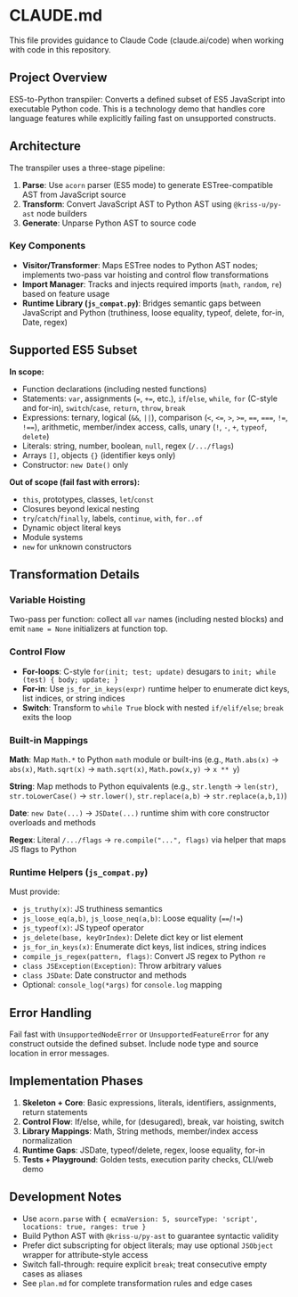 # CLAUDE.md

This file provides guidance to Claude Code (claude.ai/code) when working with code in this repository.

## Project Overview

ES5-to-Python transpiler: Converts a defined subset of ES5 JavaScript into executable Python code. This is a technology demo that handles core language features while explicitly failing fast on unsupported constructs.

## Architecture

The transpiler uses a three-stage pipeline:

1. **Parse**: Use `acorn` parser (ES5 mode) to generate ESTree-compatible AST from JavaScript source
2. **Transform**: Convert JavaScript AST to Python AST using `@kriss-u/py-ast` node builders
3. **Generate**: Unparse Python AST to source code

### Key Components

- **Visitor/Transformer**: Maps ESTree nodes to Python AST nodes; implements two-pass var hoisting and control flow transformations
- **Import Manager**: Tracks and injects required imports (`math`, `random`, `re`) based on feature usage
- **Runtime Library (`js_compat.py`)**: Bridges semantic gaps between JavaScript and Python (truthiness, loose equality, typeof, delete, for-in, Date, regex)

## Supported ES5 Subset

**In scope:**
- Function declarations (including nested functions)
- Statements: `var`, assignments (`=`, `+=`, etc.), `if`/`else`, `while`, `for` (C-style and for-in), `switch`/`case`, `return`, `throw`, `break`
- Expressions: ternary, logical (`&&`, `||`), comparison (`<`, `<=`, `>`, `>=`, `==`, `===`, `!=`, `!==`), arithmetic, member/index access, calls, unary (`!`, `-`, `+`, `typeof`, `delete`)
- Literals: string, number, boolean, `null`, regex (`/.../flags`)
- Arrays `[]`, objects `{}` (identifier keys only)
- Constructor: `new Date()` only

**Out of scope (fail fast with errors):**
- `this`, prototypes, classes, `let`/`const`
- Closures beyond lexical nesting
- `try`/`catch`/`finally`, labels, `continue`, `with`, `for..of`
- Dynamic object literal keys
- Module systems
- `new` for unknown constructors

## Transformation Details

### Variable Hoisting
Two-pass per function: collect all `var` names (including nested blocks) and emit `name = None` initializers at function top.

### Control Flow
- **For-loops**: C-style `for(init; test; update)` desugars to `init; while (test) { body; update; }`
- **For-in**: Use `js_for_in_keys(expr)` runtime helper to enumerate dict keys, list indices, or string indices
- **Switch**: Transform to `while True` block with nested `if/elif/else`; `break` exits the loop

### Built-in Mappings

**Math**: Map `Math.*` to Python `math` module or built-ins (e.g., `Math.abs(x)` → `abs(x)`, `Math.sqrt(x)` → `math.sqrt(x)`, `Math.pow(x,y)` → `x ** y`)

**String**: Map methods to Python equivalents (e.g., `str.length` → `len(str)`, `str.toLowerCase()` → `str.lower()`, `str.replace(a,b)` → `str.replace(a,b,1)`)

**Date**: `new Date(...)` → `JSDate(...)` runtime shim with core constructor overloads and methods

**Regex**: Literal `/.../flags` → `re.compile("...", flags)` via helper that maps JS flags to Python

### Runtime Helpers (`js_compat.py`)

Must provide:
- `js_truthy(x)`: JS truthiness semantics
- `js_loose_eq(a,b)`, `js_loose_neq(a,b)`: Loose equality (`==`/`!=`)
- `js_typeof(x)`: JS typeof operator
- `js_delete(base, keyOrIndex)`: Delete dict key or list element
- `js_for_in_keys(x)`: Enumerate dict keys, list indices, string indices
- `compile_js_regex(pattern, flags)`: Convert JS regex to Python `re`
- `class JSException(Exception)`: Throw arbitrary values
- `class JSDate`: Date constructor and methods
- Optional: `console_log(*args)` for `console.log` mapping

## Error Handling

Fail fast with `UnsupportedNodeError` or `UnsupportedFeatureError` for any construct outside the defined subset. Include node type and source location in error messages.

## Implementation Phases

1. **Skeleton + Core**: Basic expressions, literals, identifiers, assignments, return statements
2. **Control Flow**: If/else, while, for (desugared), break, var hoisting, switch
3. **Library Mappings**: Math, String methods, member/index access normalization
4. **Runtime Gaps**: JSDate, typeof/delete, regex, loose equality, for-in
5. **Tests + Playground**: Golden tests, execution parity checks, CLI/web demo

## Development Notes

- Use `acorn.parse` with `{ ecmaVersion: 5, sourceType: 'script', locations: true, ranges: true }`
- Build Python AST with `@kriss-u/py-ast` to guarantee syntactic validity
- Prefer dict subscripting for object literals; may use optional `JSObject` wrapper for attribute-style access
- Switch fall-through: require explicit `break`; treat consecutive empty cases as aliases
- See `plan.md` for complete transformation rules and edge cases

